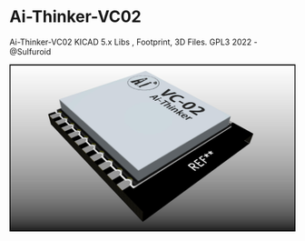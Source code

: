 # Ai-Thinker-VC02
Ai-Thinker-VC02 KICAD 5.x Libs , Footprint, 3D Files. GPL3
2022 - @Sulfuroid

![alt text](https://github.com/ccadic/Ai-Thinker-VC02/blob/main/ai-thinker-vc02/ai-thinker-vc02.jpg)
